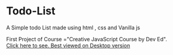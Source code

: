 # Todo-List
A Simple todo List made using html , css and Vanilla js

First Project of Course ="Creative JavaScript Course by Dev Ed".
<br>
<a href="https://chiragsaini.github.io/Todo-List/"> Click here to see. Best viewed on Desktop version</a>
